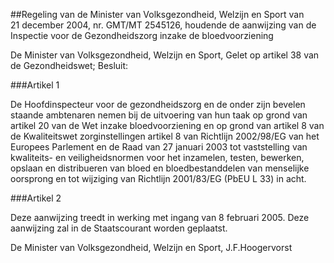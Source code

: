 <meta http-equiv='Content-Type' content='text/html; charset=utf-8' />

##Regeling van de Minister van Volksgezondheid, Welzijn en Sport van 21 december 2004, nr. GMT/MT 2545126, houdende de aanwijzing van de Inspectie voor de Gezondheidszorg inzake de bloedvoorziening

De Minister van Volksgezondheid, Welzijn en Sport,
Gelet op artikel 38 van de Gezondheidswet;
Besluit:

###Artikel 1 

De Hoofdinspecteur voor de gezondheidszorg en de onder zijn bevelen staande ambtenaren nemen bij de uitvoering van hun taak op grond van artikel 20 van de Wet inzake bloedvoorziening en op grond van artikel 8 van de Kwaliteitswet zorginstellingen artikel 8 van Richtlijn 2002/98/EG van het Europees Parlement en de Raad van 27 januari 2003 tot vaststelling van kwaliteits- en veiligheidsnormen voor het inzamelen, testen, bewerken, opslaan en distribueren van bloed en bloedbestanddelen van menselijke oorsprong en tot wijziging van Richtlijn 2001/83/EG (PbEU L 33) in acht.

###Artikel 2 

Deze aanwijzing treedt in werking met ingang van 8 februari 2005.
Deze aanwijzing zal in de Staatscourant worden geplaatst.

De 
Minister van Volksgezondheid, Welzijn en Sport, 
J.F.Hoogervorst
